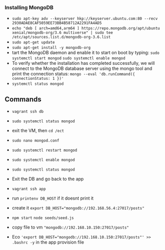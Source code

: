 ### Installing MongoDB
* `sudo apt-key adv --keyserver hkp://keyserver.ubuntu.com:80 --recv 2930ADAE8CAF5059EE73BB4B58712A2291FA4AD5`
* `echo "deb [ arch=amd64,arm64 ] https://repo.mongodb.org/apt/ubuntu xenial/mongodb-org/3.6 multiverse" | sudo tee /etc/apt/sources.list.d/mongodb-org-3.6.list`
* `sudo apt-get update`
* `sudo apt-get install -y mongodb-org`
* tart the MongoDB daemon and enable it to start on boot by typing: `sudo systemctl start mongod`
 `sudo systemctl enable mongod`
* To verify whether the installation has completed successfully, we will connect to the MongoDB database server using the mongo tool and print the connection status: `mongo --eval 'db.runCommand({ connectionStatus: 1 })'`
* `systemctl status mongod`

## Commands ##
* `vagrant ssh db`
* `sudo systemctl status mongod`
* exit the VM, then `cd /ect`
* `sudo nano mongod.conf`
* `sudo systemctl restart mongod`
* `sudo systemctl enable mongod`
* `sudo systemctl status mongod`
* Exit the DB and go back to the app 
* `vagrant ssh app`
* run `printenv DB_HOST` if it doesnt print it
* create it `export DB_HOST="mongodb://192.168.56.4:27017/posts"`

*  `npm start` `node seeds/seed.js`

* copy file to vm `"mongodb://192.168.10.150:27017/posts"`
* Eco `'export DB_HOST="mongodb://192.168.10.150:27017/posts"' >> .bashrc -y` in the app provision file